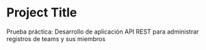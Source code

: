 # Project Title

Prueba práctica: Desarrollo  de aplicación API REST para administrar registros de teams y sus miembros
